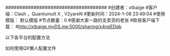 ####################################
#创建者：xtbaige
#客户端：Clash ，Quantumult X , V2yareN 
#更新时间：2024-1-08 23:49:04
#使用模版： 默认模版
#节点数量：0
#感谢大家一路的支卖货的老张
#欧易客户端下载：
#http://xtbaige.myDS.me:5000/sharing/x4rqjEDqb

以下各平台的配置方法

如何使用QX懒人配置文件
